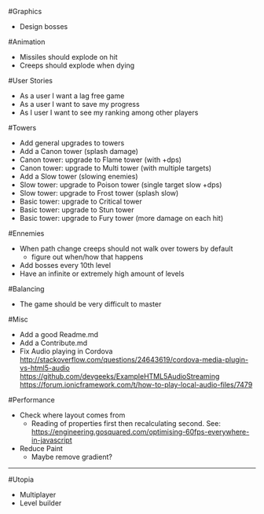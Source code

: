 #Graphics

- Design bosses


#Animation

- Missiles should explode on hit
- Creeps should explode when dying


#User Stories

- As a user I want a lag free game
- As a user I want to save my progress
- As I user I want to see my ranking among other players


#Towers

- Add general upgrades to towers
- Add a Canon tower (splash damage)
- Canon tower: upgrade to Flame tower (with +dps)
- Canon tower: upgrade to Multi tower (with multiple targets)
- Add a Slow tower (slowing enemies)
- Slow tower: upgrade to Poison tower (single target slow +dps)
- Slow tower: upgrade to Frost tower (splash slow)
- Basic tower: upgrade to Critical tower
- Basic tower: upgrade to Stun tower
- Basic tower: upgrade to Fury tower (more damage on each hit)


#Ennemies

- When path change creeps should not walk over towers by default
  - figure out when/how that happens
- Add bosses every 10th level
- Have an infinite or extremely high amount of levels


#Balancing

- The game should be very difficult to master


#Misc

- Add a good Readme.md
- Add a Contribute.md
- Fix Audio playing in Cordova
http://stackoverflow.com/questions/24643619/cordova-media-plugin-vs-html5-audio
https://github.com/devgeeks/ExampleHTML5AudioStreaming
https://forum.ionicframework.com/t/how-to-play-local-audio-files/7479


#Performance

- Check where layout comes from
  - Reading of properties first then recalculating second. See: https://engineering.gosquared.com/optimising-60fps-everywhere-in-javascript
- Reduce Paint
  - Maybe remove gradient?



---
#Utopia

- Multiplayer
- Level builder